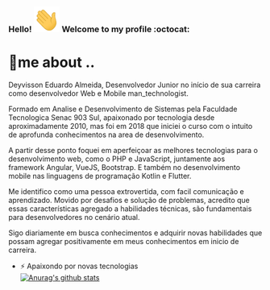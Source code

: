 ### Hello! <img style="margin: 0 auto" src="https://github.com/ABSphreak/ABSphreak/blob/master/gifs/Hi.gif" height="50"> Welcome to my profile :octocat:

<h1> 💬me about ..</h1>

<p>Deyvisson Eduardo Almeida, Desenvolvedor Junior no início de sua carreira como desenvolvedor Web e Mobile man_technologist.</p>

<p>Formado em Analise e Desenvolvimento de Sistemas pela Faculdade Tecnologica Senac 903 Sul, apaixonado por tecnologia desde aproximadamente 2010, mas foi em 2018 que iniciei o curso com o intuito de aprofunda conhecimentos na area de desenvolvimento.</p>

<p>A partir desse ponto foquei em aperfeiçoar as melhores tecnologias para o desenvolvimento web, como o PHP e JavaScript, juntamente aos framework Angular, VueJS, Bootstrap. E também no desenvolvimento mobile nas linguagens de programação Kotlin e Flutter.</p>

<p>Me identifico como uma pessoa extrovertida, com facil comunicação e aprendizado. Movido por desafios e solução de problemas, acredito que essas características agregado a habilidades técnicas, são fundamentais para desenvolvedores no cenário atual.</p>

<p>Sigo diariamente em busca conhecimentos e adquirir novas habilidades que possam agregar positivamente em meus conhecimentos em inicio de carreira.</p>

- ⚡ Apaixondo por novas tecnologias  
[![Anurag's github stats](https://github-readme-stats.vercel.app/api?username=deyvissoneduardo&count_private=true&theme=buefy&show_icons=true)](https://github.com/deyvissoneduardo)
</br>

<!--
**deyvissoneduardo/deyvissoneduardo** is a ✨ _special_ ✨ repository because its `README.md` (this file) appears on your GitHub profile.

Here are some ideas to get you started:

- 🔭 I’m currently working on ...
- 🌱 I’m currently learning ...
- 👯 I’m looking to collaborate on ...
- 🤔 I’m looking for help with ...
- 💬 Ask me about ...
- 📫 How to reach me: ...
- 😄 Pronouns: ...
- ⚡ Fun fact: ...
-->
